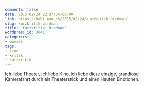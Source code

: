 ```yaml
---
comments: false
date: 2015-02-24 22:07:04+00:00
link: https://habi.gna.ch/2015/02/24/kurzkritik-birdman/
slug: kurzkritik-birdman
title: 'Kurzkritik: Birdman'
wordpress_id: 3841
categories:
- movies
tags:
- kino
- kritik
- kurzkritik
---
```


Ich liebe Theater, ich liebe Kino.
Ich liebe diese einzige, grandiose Kamerafahrt durch ein Theaterstück und einen Haufen Emotionen.
